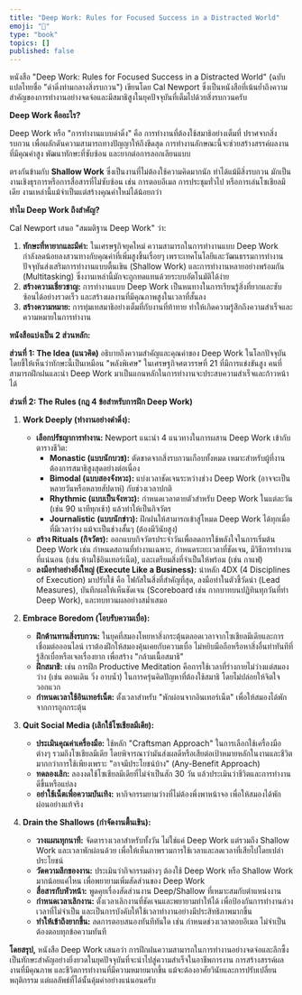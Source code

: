 ```yaml
---
title: "Deep Work: Rules for Focused Success in a Distracted World"
emoji: "🤖"
type: "book" 
topics: []
published: false
---
```



หนังสือ "Deep Work: Rules for Focused Success in a Distracted World" (ฉบับแปลไทยชื่อ "ดำดิ่งท่ามกลางสิ่งรบกวน") เขียนโดย Cal Newport ซึ่งเป็นหนังสือที่เน้นย้ำถึงความสำคัญของการทำงานอย่างจดจ่อและมีสมาธิสูงในยุคปัจจุบันที่เต็มไปด้วยสิ่งรบกวนครับ

**Deep Work คืออะไร?**

Deep Work หรือ "การทำงานแบบดำดิ่ง" คือ การทำงานที่ต้องใช้สมาธิอย่างเต็มที่ ปราศจากสิ่งรบกวน เพื่อผลักดันความสามารถทางปัญญาให้ถึงขีดสุด การทำงานลักษณะนี้จะช่วยสร้างสรรค์ผลงานที่มีคุณค่าสูง พัฒนาทักษะที่ซับซ้อน และยากต่อการลอกเลียนแบบ

ตรงกันข้ามกับ **Shallow Work** ซึ่งเป็นงานที่ไม่ต้องใช้ความคิดมากนัก ทำได้แม้มีสิ่งรบกวน มักเป็นงานเชิงธุรการหรือการสื่อสารที่ไม่ซับซ้อน เช่น การตอบอีเมล การประชุมทั่วไป หรือการเล่นโซเชียลมีเดีย งานเหล่านี้แม้จำเป็นแต่สร้างคุณค่าใหม่ได้น้อยกว่า

**ทำไม Deep Work ถึงสำคัญ?**

Cal Newport เสนอ "สมมติฐาน Deep Work" ว่า:

1.  **ทักษะที่หายากและมีค่า:** ในเศรษฐกิจยุคใหม่ ความสามารถในการทำงานแบบ Deep Work กำลังลดน้อยลงสวนทางกับคุณค่าที่เพิ่มสูงขึ้นเรื่อยๆ เพราะเทคโนโลยีและวัฒนธรรมการทำงานปัจจุบันส่งเสริมการทำงานแบบตื้นเขิน (Shallow Work) และการทำงานหลายอย่างพร้อมกัน (Multitasking) ซึ่งงานเหล่านี้มักจะถูกทดแทนด้วยระบบอัตโนมัติได้ง่าย
2.  **สร้างความเชี่ยวชาญ:** การทำงานแบบ Deep Work เป็นหนทางในการเรียนรู้สิ่งที่ยากและซับซ้อนได้อย่างรวดเร็ว และสร้างผลงานที่มีคุณภาพสูงในเวลาที่สั้นลง
3.  **สร้างความหมาย:** การทุ่มเทสมาธิอย่างเต็มที่กับงานที่ท้าทาย ทำให้เกิดความรู้สึกถึงความสำเร็จและความหมายในการทำงาน

**หนังสือแบ่งเป็น 2 ส่วนหลัก:**

**ส่วนที่ 1: The Idea (แนวคิด)**
อธิบายถึงความสำคัญและคุณค่าของ Deep Work ในโลกปัจจุบัน โดยชี้ให้เห็นว่าทักษะนี้เป็นเหมือน "พลังพิเศษ" ในเศรษฐกิจศตวรรษที่ 21 ที่มีการแข่งขันสูง คนที่สามารถฝึกฝนและนำ Deep Work มาเป็นแกนหลักในการทำงานจะประสบความสำเร็จและก้าวหน้าได้

**ส่วนที่ 2: The Rules (กฎ 4 ข้อสำหรับการฝึก Deep Work)**

1.  **Work Deeply (ทำงานอย่างดำดิ่ง):**
    *   **เลือกปรัชญาการทำงาน:** Newport แนะนำ 4 แนวทางในการผสาน Deep Work เข้ากับตารางชีวิต:
        *   **Monastic (แบบนักบวช):** ตัดขาดจากสิ่งรบกวนเกือบทั้งหมด เหมาะสำหรับผู้ที่งานต้องการสมาธิสูงสุดอย่างต่อเนื่อง
        *   **Bimodal (แบบสองจังหวะ):** แบ่งเวลาชัดเจนระหว่างช่วง Deep Work (อาจจะเป็นหลายวันหรือหลายสัปดาห์) กับช่วงเวลาปกติ
        *   **Rhythmic (แบบเป็นจังหวะ):** กำหนดเวลาตายตัวสำหรับ Deep Work ในแต่ละวัน (เช่น 90 นาทีทุกเช้า) แล้วทำให้เป็นกิจวัตร
        *   **Journalistic (แบบนักข่าว):** ฝึกฝนให้สามารถเข้าสู่โหมด Deep Work ได้ทุกเมื่อที่มีเวลาว่าง แม้จะเป็นช่วงสั้นๆ (ต้องมีวินัยสูง)
    *   **สร้าง Rituals (กิจวัตร):** ออกแบบกิจวัตรประจำวันเพื่อลดการใช้พลังใจในการเริ่มต้น Deep Work เช่น กำหนดสถานที่ทำงานเฉพาะ, กำหนดระยะเวลาที่ชัดเจน, มีวิธีการทำงานที่แน่นอน (เช่น ห้ามใช้อินเทอร์เน็ต), และเตรียมสิ่งที่จำเป็นให้พร้อม (เช่น กาแฟ)
    *   **ลงมือทำอย่างยิ่งใหญ่ (Execute Like a Business):** นำหลัก 4DX (4 Disciplines of Execution) มาปรับใช้ คือ โฟกัสในสิ่งที่สำคัญที่สุด, ลงมือทำในตัวชี้วัดนำ (Lead Measures), บันทึกผลให้เห็นชัดเจน (Scoreboard เช่น กากบาทบนปฏิทินทุกวันที่ทำ Deep Work), และทบทวนผลอย่างสม่ำเสมอ

2.  **Embrace Boredom (โอบรับความเบื่อ):**
    *   **ฝึกต้านทานสิ่งรบกวน:** ในยุคที่สมองโหยหาสิ่งกระตุ้นตลอดเวลาจากโซเชียลมีเดียและการเชื่อมต่อออนไลน์ เราต้องฝึกให้สมองคุ้นเคยกับความเบื่อ ไม่หยิบมือถือหรือหาสิ่งอื่นทำทันทีที่รู้สึกเบื่อหรือเจอเรื่องยาก เพื่อสร้าง "กล้ามเนื้อสมาธิ"
    *   **ฝึกสมาธิ:** เช่น การฝึก Productive Meditation คือการใช้เวลาที่ร่างกายไม่ว่างแต่สมองว่าง (เช่น ตอนเดิน วิ่ง อาบน้ำ) ในการครุ่นคิดปัญหาที่ต้องใช้สมาธิ โดยไม่ปล่อยให้จิตใจวอกแวก
    *   **กำหนดเวลาใช้อินเทอร์เน็ต:** ตั้งเวลาสำหรับ "พักผ่อนจากอินเทอร์เน็ต" เพื่อให้สมองได้พักจากการถูกกระตุ้น

3.  **Quit Social Media (เลิกใช้โซเชียลมีเดีย):**
    *   **ประเมินคุณค่าเครื่องมือ:** ใช้หลัก "Craftsman Approach" ในการเลือกใช้เครื่องมือต่างๆ รวมถึงโซเชียลมีเดีย โดยพิจารณาว่ามันส่งผลดีหรือเสียต่อเป้าหมายหลักในงานและชีวิต มากกว่าการใช้เพียงเพราะ "อาจมีประโยชน์บ้าง" (Any-Benefit Approach)
    *   **ทดลองเลิก:** ลองงดใช้โซเชียลมีเดียที่ไม่จำเป็นสัก 30 วัน แล้วประเมินว่าชีวิตและการทำงานดีขึ้นหรือแย่ลง
    *   **อย่าใช้เน็ตเพื่อความบันเทิง:** หากิจกรรมยามว่างที่ไม่ต้องพึ่งพาหน้าจอ เพื่อให้สมองได้พักผ่อนอย่างแท้จริง

4.  **Drain the Shallows (กำจัดงานตื้นเขิน):**
    *   **วางแผนทุกนาที:** จัดตารางเวลาสำหรับทั้งวัน ไม่ใช่แค่ Deep Work แต่รวมถึง Shallow Work และเวลาพักผ่อนด้วย เพื่อให้เห็นภาพรวมการใช้เวลาและลดเวลาที่เสียไปโดยเปล่าประโยชน์
    *   **วัดความลึกของงาน:** ประเมินว่ากิจกรรมต่างๆ ต้องใช้ Deep Work หรือ Shallow Work มากน้อยแค่ไหน เพื่อพยายามเพิ่มสัดส่วนของ Deep Work
    *   **สื่อสารกับหัวหน้า:** พูดคุยเรื่องสัดส่วนงาน Deep/Shallow ที่เหมาะสมกับตำแหน่งงาน
    *   **กำหนดเวลาเลิกงาน:** ตั้งเวลาเลิกงานที่ชัดเจนและพยายามทำให้ได้ เพื่อป้องกันการทำงานล่วงเวลาที่ไม่จำเป็น และเป็นการบังคับให้ใช้เวลาทำงานอย่างมีประสิทธิภาพมากขึ้น
    *   **ทำให้เข้าถึงยากขึ้น:** ลดการตอบสนองทันทีทันใด เช่น กำหนดช่วงเวลาตอบอีเมล ไม่จำเป็นต้องตอบทุกข้อความทันที

**โดยสรุป,** หนังสือ Deep Work เสนอว่า การฝึกฝนความสามารถในการทำงานอย่างจดจ่อและลึกซึ้งเป็นทักษะสำคัญอย่างยิ่งยวดในยุคปัจจุบันที่จะนำไปสู่ความสำเร็จในอาชีพการงาน การสร้างสรรค์ผลงานที่มีคุณภาพ และชีวิตการทำงานที่มีความหมายมากขึ้น แม้จะต้องอาศัยวินัยและการปรับเปลี่ยนพฤติกรรม แต่ผลลัพธ์ที่ได้นั้นคุ้มค่าอย่างแน่นอนครับ